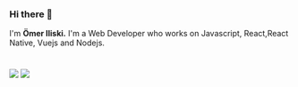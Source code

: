 ### Hi there 👋
I'm **Ömer Iliski.**
I'm a Web Developer who works on Javascript, React,React Native, Vuejs and Nodejs.
#
<div>
<img src="https://github-readme-stats.vercel.app/api?username=omeriliski&show_icons=true&theme=tokyonight"/>                                   
<img src="https://github-readme-stats.vercel.app/api/top-langs/?username=omeriliski&layout=compact&hide=python"/>
</div>
<!--
**omeriliski/omeriliski** is a ✨ _special_ ✨ repository because its `README.md` (this file) appears on your GitHub profile.
<img src="https://revelry.co/wp-content/uploads/2019/05/react-native-UX-design.gif" width="200px" height="200px"/>
Here are some ideas to get you started:

- 🔭 I’m currently working on ...
- 🌱 I’m currently learning ...
- 👯 I’m looking to collaborate on ...
- 🤔 I’m looking for help with ...
- 💬 Ask me about ...
- 📫 How to reach me: ...
- 😄 Pronouns: ...
- ⚡ Fun fact: ...
-->
